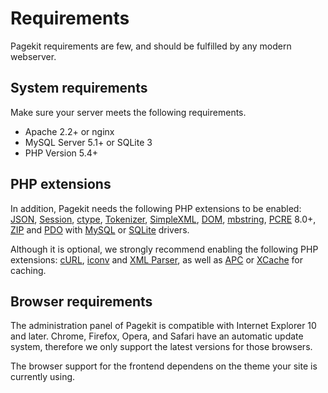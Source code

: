 # Requirements

<p class="uk-article-lead">Pagekit requirements are few, and should be fulfilled by any modern webserver.</p>

## System requirements

Make sure your server meets the following requirements.

- Apache 2.2+ or nginx
- MySQL Server 5.1+ or SQLite 3
- PHP Version 5.4+

## PHP extensions

In addition, Pagekit needs the following PHP extensions to be enabled: [JSON](http://php.net/manual/book.json.php), [Session](http://php.net/manual/book.session.php), [ctype](http://php.net/manual/book.ctype.php), [Tokenizer](http://php.net/manual/book.tokenizer.php), [SimpleXML](http://php.net/manual/book.simplexml.php), [DOM](http://php.net/manual/book.dom.php), [mbstring](http://php.net/manual/book.mbstring.php), [PCRE](http://php.net/manual/book.pcre.php) 8.0+, [ZIP](http://php.net/manual/book.zip.php) and [PDO](http://php.net/manual/book.pdo.php) with [MySQL](http://php.net/manual/ref.pdo-mysql) or [SQLite](http://php.net/manual/ref.pdo-sqlite) drivers.

Although it is optional, we strongly recommend enabling the following PHP extensions: [cURL](http://php.net/manual/book.curl.php), [iconv](http://php.net/manual/book.iconv.php) and [XML Parser](http://php.net/manual/book.xml.php), as well as [APC](http://php.net/manual/book.apc.php) or [XCache](http://xcache.lighttpd.net/) for caching.

## Browser requirements

The administration panel of Pagekit is compatible with Internet Explorer 10 and later. Chrome, Firefox, Opera, and Safari have an automatic update system, therefore we only support the latest versions for those browsers.

The browser support for the frontend dependens on the theme your site is currently using.
